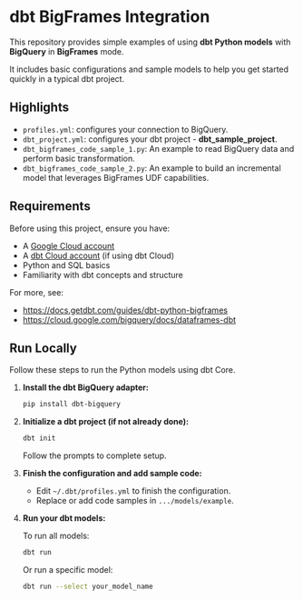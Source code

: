 # dbt BigFrames Integration

This repository provides simple examples of using **dbt Python models** with **BigQuery** in **BigFrames** mode.

It includes basic configurations and sample models to help you get started quickly in a typical dbt project.

## Highlights

- `profiles.yml`: configures your connection to BigQuery.
- `dbt_project.yml`: configures your dbt project - **dbt_sample_project**.
- `dbt_bigframes_code_sample_1.py`: An example to read BigQuery data and perform basic transformation.
- `dbt_bigframes_code_sample_2.py`: An example to build an incremental model that leverages BigFrames UDF capabilities.

## Requirements

Before using this project, ensure you have:

- A [Google Cloud account](https://cloud.google.com/free?hl=en)
- A [dbt Cloud account](https://www.getdbt.com/signup) (if using dbt Cloud)
- Python and SQL basics
- Familiarity with dbt concepts and structure

For more, see:
- https://docs.getdbt.com/guides/dbt-python-bigframes
- https://cloud.google.com/bigquery/docs/dataframes-dbt

## Run Locally

Follow these steps to run the Python models using dbt Core.

1. **Install the dbt BigQuery adapter:**

    ```bash
    pip install dbt-bigquery
    ```

2. **Initialize a dbt project (if not already done):**

    ```bash
    dbt init
    ```

    Follow the prompts to complete setup.

3. **Finish the configuration and add sample code:**

    - Edit `~/.dbt/profiles.yml` to finish the configuration.
    - Replace or add code samples in `.../models/example`.

4. **Run your dbt models:**

    To run all models:

    ```bash
    dbt run
    ```

    Or run a specific model:

    ```bash
    dbt run --select your_model_name
    ```